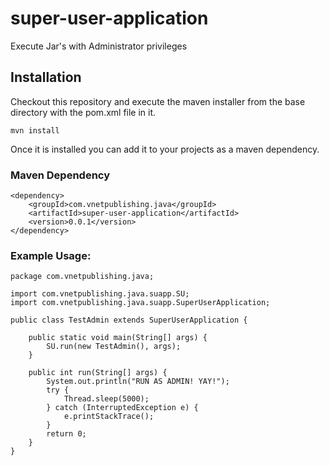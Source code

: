 # super-user-application
Execute Jar's with Administrator privileges

## Installation

Checkout this repository and execute the maven installer from the base directory with the pom.xml file in it.

```
mvn install
```

Once it is installed you can add it to your projects as a maven dependency.

### Maven Dependency
```
<dependency>
	<groupId>com.vnetpublishing.java</groupId>
	<artifactId>super-user-application</artifactId>
	<version>0.0.1</version>
</dependency>
```
### Example Usage:

```
package com.vnetpublishing.java;

import com.vnetpublishing.java.suapp.SU;
import com.vnetpublishing.java.suapp.SuperUserApplication;

public class TestAdmin extends SuperUserApplication {
	
	public static void main(String[] args) {
		SU.run(new TestAdmin(), args);
	}
	
	public int run(String[] args) {
		System.out.println("RUN AS ADMIN! YAY!");
		try {
			Thread.sleep(5000);
		} catch (InterruptedException e) {
			e.printStackTrace();
		}
		return 0;
	}
}


```
